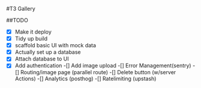 #T3 Gallery

##TODO
-[x] Make it deploy
-[x] Tidy up build
-[x] scaffold basic UI with mock data
-[x] Actually set up a database
-[x] Attach database to UI
-[x] Add authentication
-[] Add image upload
-[] Error Management(sentry)
-[] Routing/image page (parallel route)
-[] Delete button (w/server Actions)
-[] Analytics (posthog)
-[] Ratelimiting (upstash)
